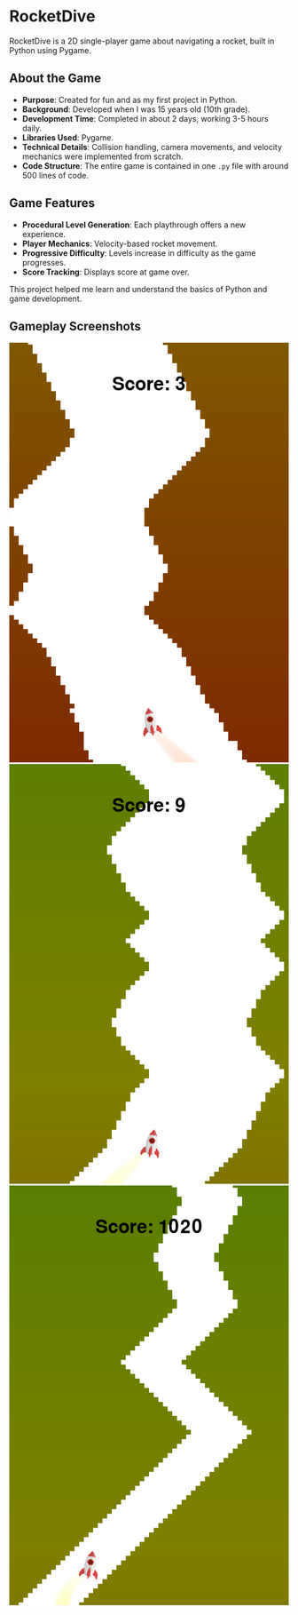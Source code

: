 # RocketDive

RocketDive is a 2D single-player game about navigating a rocket, built in Python using Pygame.

## About the Game

- **Purpose**: Created for fun and as my first project in Python.
- **Background**: Developed when I was 15 years old (10th grade).
- **Development Time**: Completed in about 2 days, working 3-5 hours daily.
- **Libraries Used**: Pygame.
- **Technical Details**: Collision handling, camera movements, and velocity mechanics were implemented from scratch.
- **Code Structure**: The entire game is contained in one `.py` file with around 500 lines of code.

## Game Features

- **Procedural Level Generation**: Each playthrough offers a new experience.
- **Player Mechanics**: Velocity-based rocket movement.
- **Progressive Difficulty**: Levels increase in difficulty as the game progresses.
- **Score Tracking**: Displays score at game over.

This project helped me learn and understand the basics of Python and game development.

## Gameplay Screenshots

![Gameplay Screenshot 1](/img/GameplayScreenshots/screen1.jpg?raw=true)
![Gameplay Screenshot 2](/img/GameplayScreenshots/screen2.jpg?raw=true)
![Gameplay Screenshot 3](/img/GameplayScreenshots/screen3.jpg?raw=true)
